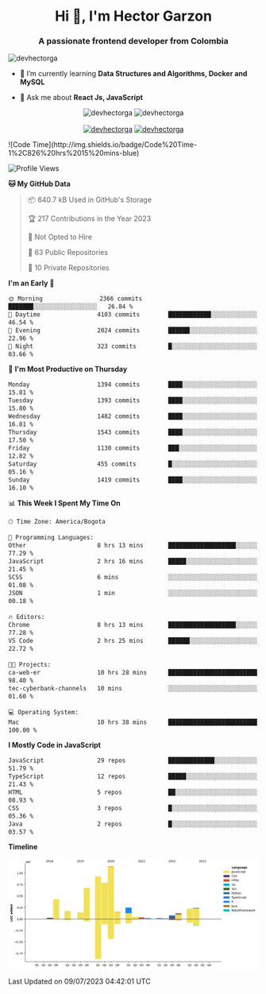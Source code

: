 <h1 align="center">Hi 👋, I'm Hector Garzon</h1>
<h3 align="center">A passionate frontend developer from Colombia</h3>

<p align="left"> <img src="https://komarev.com/ghpvc/?username=devhectorga" alt="devhectorga" /> </p>

- 🌱 I’m currently learning **Data Structures and Algorithms, Docker and MySQL**

- 💬 Ask me about **React Js, JavaScript**

<p align="center"> <img src="https://github-readme-stats.vercel.app/api?username=devhectorga&count_private=true&show_icons=true" alt="devhectorga" /> <img src="https://github-readme-stats.vercel.app/api/top-langs/?username=devhectorga&layout=compact" alt="devhectorga" /></p>

<p align="center">
<a href="https://twitter.com/devhectorga" target="blank"><img align="center" src="https://cdn.jsdelivr.net/npm/simple-icons@3.0.1/icons/twitter.svg" alt="devhectorga" height="20" width="20" /></a>
<a href="https://linkedin.com/in/devhectorga" target="blank"><img align="center" src="https://cdn.jsdelivr.net/npm/simple-icons@3.0.1/icons/linkedin.svg" alt="devhectorga" height="20" width="20" /></a>
</p>
<!--START_SECTION:waka-->
![Code Time](http://img.shields.io/badge/Code%20Time-1%2C826%20hrs%2015%20mins-blue)

![Profile Views](http://img.shields.io/badge/Profile%20Views-63-blue)

**🐱 My GitHub Data** 

> 📦 640.7 kB Used in GitHub's Storage 
 > 
> 🏆 217 Contributions in the Year 2023
 > 
> 🚫 Not Opted to Hire
 > 
> 📜 63 Public Repositories 
 > 
> 🔑 10 Private Repositories 
 > 
**I'm an Early 🐤** 

```text
🌞 Morning                2366 commits        ███████░░░░░░░░░░░░░░░░░░   26.84 % 
🌆 Daytime                4103 commits        ████████████░░░░░░░░░░░░░   46.54 % 
🌃 Evening                2024 commits        ██████░░░░░░░░░░░░░░░░░░░   22.96 % 
🌙 Night                  323 commits         █░░░░░░░░░░░░░░░░░░░░░░░░   03.66 % 
```
📅 **I'm Most Productive on Thursday** 

```text
Monday                   1394 commits        ████░░░░░░░░░░░░░░░░░░░░░   15.81 % 
Tuesday                  1393 commits        ████░░░░░░░░░░░░░░░░░░░░░   15.80 % 
Wednesday                1482 commits        ████░░░░░░░░░░░░░░░░░░░░░   16.81 % 
Thursday                 1543 commits        ████░░░░░░░░░░░░░░░░░░░░░   17.50 % 
Friday                   1130 commits        ███░░░░░░░░░░░░░░░░░░░░░░   12.82 % 
Saturday                 455 commits         █░░░░░░░░░░░░░░░░░░░░░░░░   05.16 % 
Sunday                   1419 commits        ████░░░░░░░░░░░░░░░░░░░░░   16.10 % 
```


📊 **This Week I Spent My Time On** 

```text
🕑︎ Time Zone: America/Bogota

💬 Programming Languages: 
Other                    8 hrs 13 mins       ███████████████████░░░░░░   77.29 % 
JavaScript               2 hrs 16 mins       █████░░░░░░░░░░░░░░░░░░░░   21.45 % 
SCSS                     6 mins              ░░░░░░░░░░░░░░░░░░░░░░░░░   01.08 % 
JSON                     1 min               ░░░░░░░░░░░░░░░░░░░░░░░░░   00.18 % 

🔥 Editors: 
Chrome                   8 hrs 13 mins       ███████████████████░░░░░░   77.28 % 
VS Code                  2 hrs 25 mins       ██████░░░░░░░░░░░░░░░░░░░   22.72 % 

🐱‍💻 Projects: 
ca-web-er                10 hrs 28 mins      █████████████████████████   98.40 % 
tec-cyberbank-channels   10 mins             ░░░░░░░░░░░░░░░░░░░░░░░░░   01.60 % 

💻 Operating System: 
Mac                      10 hrs 38 mins      █████████████████████████   100.00 % 
```

**I Mostly Code in JavaScript** 

```text
JavaScript               29 repos            █████████████░░░░░░░░░░░░   51.79 % 
TypeScript               12 repos            █████░░░░░░░░░░░░░░░░░░░░   21.43 % 
HTML                     5 repos             ██░░░░░░░░░░░░░░░░░░░░░░░   08.93 % 
CSS                      3 repos             █░░░░░░░░░░░░░░░░░░░░░░░░   05.36 % 
Java                     2 repos             █░░░░░░░░░░░░░░░░░░░░░░░░   03.57 % 
```



**Timeline**

![Lines of Code chart](https://raw.githubusercontent.com/devHectorGa/devHectorGa/master/assets/bar_graph.png)


 Last Updated on 09/07/2023 04:42:01 UTC
<!--END_SECTION:waka-->
